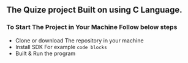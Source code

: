 ## The Quize project Built on using C Language. 

### To Start The Project in Your Machine Follow below steps
- Clone or download The repository in your machine
- Install SDK For example ```code blocks```
- Built & Run the program
